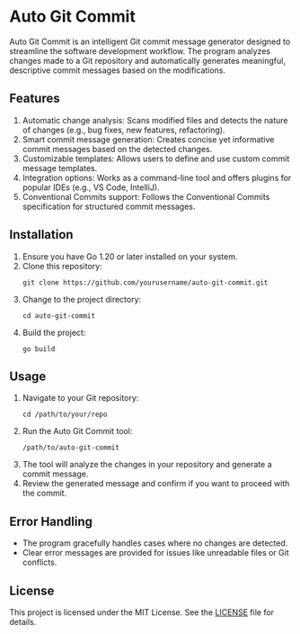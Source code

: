 # Auto Git Commit

Auto Git Commit is an intelligent Git commit message generator designed to streamline the software development workflow. The program analyzes changes made to a Git repository and automatically generates meaningful, descriptive commit messages based on the modifications.

## Features

1. Automatic change analysis: Scans modified files and detects the nature of changes (e.g., bug fixes, new features, refactoring).
2. Smart commit message generation: Creates concise yet informative commit messages based on the detected changes.
3. Customizable templates: Allows users to define and use custom commit message templates.
4. Integration options: Works as a command-line tool and offers plugins for popular IDEs (e.g., VS Code, IntelliJ).
5. Conventional Commits support: Follows the Conventional Commits specification for structured commit messages.

## Installation

1. Ensure you have Go 1.20 or later installed on your system.
2. Clone this repository:
   ```
   git clone https://github.com/yourusername/auto-git-commit.git
   ```
3. Change to the project directory:
   ```
   cd auto-git-commit
   ```
4. Build the project:
   ```
   go build
   ```

## Usage

1. Navigate to your Git repository:
   ```
   cd /path/to/your/repo
   ```
2. Run the Auto Git Commit tool:
   ```
   /path/to/auto-git-commit
   ```
3. The tool will analyze the changes in your repository and generate a commit message.
4. Review the generated message and confirm if you want to proceed with the commit.

## Error Handling

- The program gracefully handles cases where no changes are detected.
- Clear error messages are provided for issues like unreadable files or Git conflicts.

## License

This project is licensed under the MIT License. See the [LICENSE](LICENSE) file for details.

